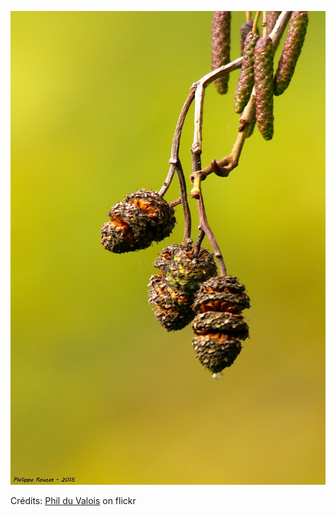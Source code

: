 ![Lilian](/images/2022-04-17.jpg)

Crédits: [Phil du Valois](https://www.flickr.com/people/37149125@N04/) on flickr